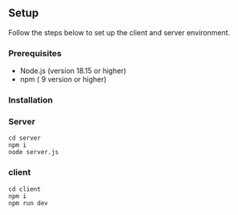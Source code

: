 ## Setup

Follow the steps below to set up the client and server environment.

### Prerequisites

- Node.js (version 18.15 or higher)
- npm ( 9 version or higher)

### Installation

### Server

```
cd server
npm i
node server.js
```

### client

```
cd client
npm i
npm run dev
```
